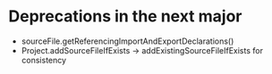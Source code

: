 ﻿# Deprecations in the next major

* sourceFile.getReferencingImportAndExportDeclarations()
* Project.addSourceFileIfExists -> addExistingSourceFileIfExists for consistency
